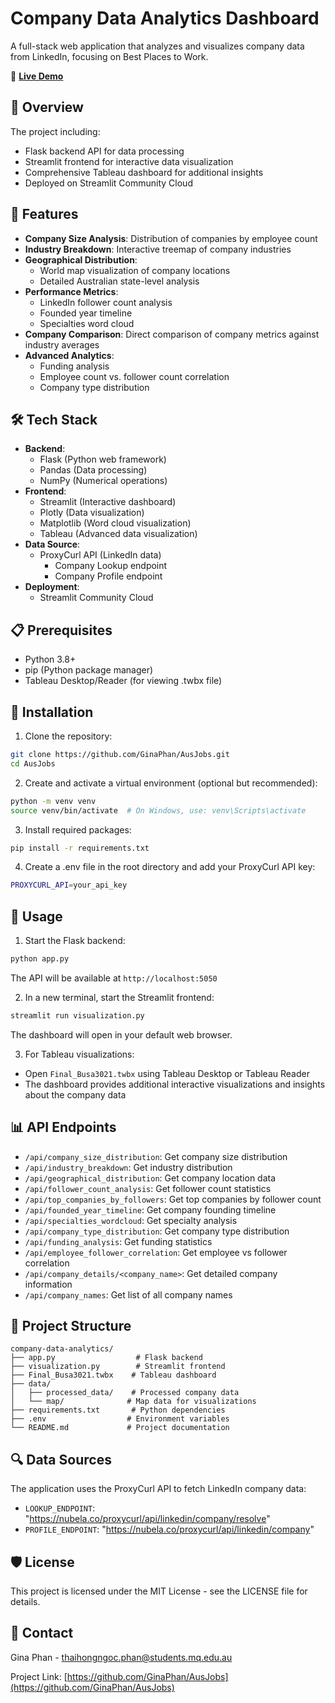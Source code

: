 # Company Data Analytics Dashboard

A full-stack web application that analyzes and visualizes company data from LinkedIn, focusing on Best Places to Work.

🔴 **[Live Demo](https://ausjobmarket.streamlit.app)**

## 📝 Overview

The project including:
- Flask backend API for data processing
- Streamlit frontend for interactive data visualization
- Comprehensive Tableau dashboard for additional insights
- Deployed on Streamlit Community Cloud

## 🌟 Features

- **Company Size Analysis**: Distribution of companies by employee count
- **Industry Breakdown**: Interactive treemap of company industries
- **Geographical Distribution**: 
  - World map visualization of company locations
  - Detailed Australian state-level analysis
- **Performance Metrics**:
  - LinkedIn follower count analysis
  - Founded year timeline
  - Specialties word cloud
- **Company Comparison**: Direct comparison of company metrics against industry averages
- **Advanced Analytics**:
  - Funding analysis
  - Employee count vs. follower count correlation
  - Company type distribution

## 🛠️ Tech Stack

- **Backend**: 
  - Flask (Python web framework)
  - Pandas (Data processing)
  - NumPy (Numerical operations)
- **Frontend**:
  - Streamlit (Interactive dashboard)
  - Plotly (Data visualization)
  - Matplotlib (Word cloud visualization)
  - Tableau (Advanced data visualization)
- **Data Source**:
  - ProxyCurl API (LinkedIn data)
    - Company Lookup endpoint
    - Company Profile endpoint
- **Deployment**:
  - Streamlit Community Cloud

## 📋 Prerequisites

- Python 3.8+
- pip (Python package manager)
- Tableau Desktop/Reader (for viewing .twbx file)

## 🚀 Installation

1. Clone the repository:
```bash
git clone https://github.com/GinaPhan/AusJobs.git
cd AusJobs
```

2. Create and activate a virtual environment (optional but recommended):
```bash
python -m venv venv
source venv/bin/activate  # On Windows, use: venv\Scripts\activate
```

3. Install required packages:
```bash
pip install -r requirements.txt
```

4. Create a .env file in the root directory and add your ProxyCurl API key:
```bash
PROXYCURL_API=your_api_key
```

## 🎯 Usage

1. Start the Flask backend:
```bash
python app.py
```
The API will be available at `http://localhost:5050`

2. In a new terminal, start the Streamlit frontend:
```bash
streamlit run visualization.py
```
The dashboard will open in your default web browser.

3. For Tableau visualizations:
- Open `Final_Busa3021.twbx` using Tableau Desktop or Tableau Reader
- The dashboard provides additional interactive visualizations and insights about the company data

## 📊 API Endpoints

- `/api/company_size_distribution`: Get company size distribution
- `/api/industry_breakdown`: Get industry distribution
- `/api/geographical_distribution`: Get company location data
- `/api/follower_count_analysis`: Get follower count statistics
- `/api/top_companies_by_followers`: Get top companies by follower count
- `/api/founded_year_timeline`: Get company founding timeline
- `/api/specialties_wordcloud`: Get specialty analysis
- `/api/company_type_distribution`: Get company type distribution
- `/api/funding_analysis`: Get funding statistics
- `/api/employee_follower_correlation`: Get employee vs follower correlation
- `/api/company_details/<company_name>`: Get detailed company information
- `/api/company_names`: Get list of all company names

## 📁 Project Structure

```
company-data-analytics/
├── app.py                  # Flask backend
├── visualization.py        # Streamlit frontend
├── Final_Busa3021.twbx    # Tableau dashboard
├── data/
│   ├── processed_data/    # Processed company data
│   └── map/              # Map data for visualizations
├── requirements.txt       # Python dependencies
├── .env                  # Environment variables
└── README.md             # Project documentation
```

## 🔍 Data Sources

The application uses the ProxyCurl API to fetch LinkedIn company data:
- `LOOKUP_ENDPOINT`: "https://nubela.co/proxycurl/api/linkedin/company/resolve"
- `PROFILE_ENDPOINT`: "https://nubela.co/proxycurl/api/linkedin/company"

## 🛡️ License

This project is licensed under the MIT License - see the LICENSE file for details.

## 📧 Contact

Gina Phan - [thaihongngoc.phan@students.mq.edu.au](mailto:thaihongngoc.phan@students.mq.edu.au)

Project Link: [https://github.com/GinaPhan/AusJobs](https://github.com/GinaPhan/AusJobs)
